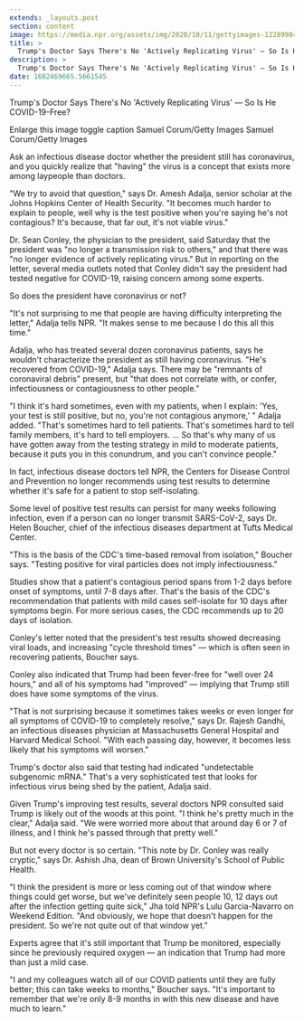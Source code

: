 ```yaml
--- 
extends: _layouts.post 
section: content 
image: https://media.npr.org/assets/img/2020/10/11/gettyimages-1228998438_wide-abb5a2046fcdd6c35d0ad55c9f3ba7f786dc7fe7.jpg?s=1400 
title: > 
  Trump's Doctor Says There's No 'Actively Replicating Virus' — So Is He COVID-19-Free? 
description: > 
  Trump's Doctor Says There's No 'Actively Replicating Virus' — So Is He COVID-19-Free?"We try to avoid that question," says Dr. Amesh Adalja, senior scholar at the Johns Hopkins Center of Health Security.Dr. Sean Conley, the physician to the president, said Saturday that the president was "no longer a transmission risk to others," and that there was "no longer evidence of actively replicating virus."That's a very sophisticated test that looks for infectious virus being shed by the patient, Adalja said.Given Trump's improving test results, several doctors NPR consulted said Trump is likely out of the woods at this point. 
date: 1602469665.5661545 
--- 
```

Trump's Doctor Says There's No 'Actively Replicating Virus' — So Is He COVID-19-Free?

Enlarge this image toggle caption Samuel Corum/Getty Images Samuel Corum/Getty Images

Ask an infectious disease doctor whether the president still has coronavirus, and you quickly realize that "having" the virus is a concept that exists more among laypeople than doctors.

"We try to avoid that question," says Dr. Amesh Adalja, senior scholar at the Johns Hopkins Center of Health Security. "It becomes much harder to explain to people, well why is the test positive when you're saying he's not contagious? It's because, that far out, it's not viable virus."

Dr. Sean Conley, the physician to the president, said Saturday that the president was "no longer a transmission risk to others," and that there was "no longer evidence of actively replicating virus." But in reporting on the letter, several media outlets noted that Conley didn't say the president had tested negative for COVID-19, raising concern among some experts.

So does the president have coronavirus or not?

"It's not surprising to me that people are having difficulty interpreting the letter," Adalja tells NPR. "It makes sense to me because I do this all this time."

Adalja, who has treated several dozen coronavirus patients, says he wouldn't characterize the president as still having coronavirus. "He's recovered from COVID-19," Adalja says. There may be "remnants of coronaviral debris" present, but "that does not correlate with, or confer, infectiousness or contagiousness to other people."

"I think it's hard sometimes, even with my patients, when I explain: 'Yes, your test is still positive, but no, you're not contagious anymore,' " Adalja added. "That's sometimes hard to tell patients. That's sometimes hard to tell family members, it's hard to tell employers. ... So that's why many of us have gotten away from the testing strategy in mild to moderate patients, because it puts you in this conundrum, and you can't convince people."

In fact, infectious disease doctors tell NPR, the Centers for Disease Control and Prevention no longer recommends using test results to determine whether it's safe for a patient to stop self-isolating.

Some level of positive test results can persist for many weeks following infection, even if a person can no longer transmit SARS-CoV-2, says Dr. Helen Boucher, chief of the infectious diseases department at Tufts Medical Center.

"This is the basis of the CDC's time-based removal from isolation," Boucher says. "Testing positive for viral particles does not imply infectiousness."

Studies show that a patient's contagious period spans from 1-2 days before onset of symptoms, until 7-8 days after. That's the basis of the CDC's recommendation that patients with mild cases self-isolate for 10 days after symptoms begin. For more serious cases, the CDC recommends up to 20 days of isolation.

Conley's letter noted that the president's test results showed decreasing viral loads, and increasing "cycle threshold times" — which is often seen in recovering patients, Boucher says.

Conley also indicated that Trump had been fever-free for "well over 24 hours," and all of his symptoms had "improved" — implying that Trump still does have some symptoms of the virus.

"That is not surprising because it sometimes takes weeks or even longer for all symptoms of COVID-19 to completely resolve," says Dr. Rajesh Gandhi, an infectious diseases physician at Massachusetts General Hospital and Harvard Medical School. "With each passing day, however, it becomes less likely that his symptoms will worsen."

Trump's doctor also said that testing had indicated "undetectable subgenomic mRNA." That's a very sophisticated test that looks for infectious virus being shed by the patient, Adalja said.

Given Trump's improving test results, several doctors NPR consulted said Trump is likely out of the woods at this point. "I think he's pretty much in the clear," Adalja said. "We were worried more about that around day 6 or 7 of illness, and I think he's passed through that pretty well."

But not every doctor is so certain. "This note by Dr. Conley was really cryptic," says Dr. Ashish Jha, dean of Brown University's School of Public Health.

"I think the president is more or less coming out of that window where things could get worse, but we've definitely seen people 10, 12 days out after the infection getting quite sick," Jha told NPR's Lulu Garcia-Navarro on Weekend Edition. "And obviously, we hope that doesn't happen for the president. So we're not quite out of that window yet."

Experts agree that it's still important that Trump be monitored, especially since he previously required oxygen — an indication that Trump had more than just a mild case.

"I and my colleagues watch all of our COVID patients until they are fully better; this can take weeks to months," Boucher says. "It's important to remember that we're only 8-9 months in with this new disease and have much to learn."